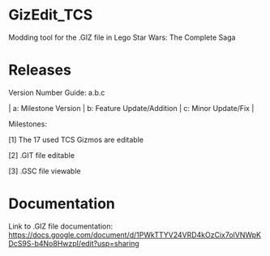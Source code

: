 # GizEdit_TCS
Modding tool for the .GIZ file in Lego Star Wars: The Complete Saga
# Releases
Version Number Guide: a.b.c

| a: Milestone Version | b: Feature Update/Addition | c: Minor Update/Fix |

Milestones:

[1] The 17 used TCS Gizmos are editable

[2] .GIT file editable

[3] .GSC file viewable


# Documentation
Link to .GIZ file documentation: https://docs.google.com/document/d/1PWkTTYV24VRD4kOzCix7olVNWpKDcS9S-b4No8HwzpI/edit?usp=sharing
